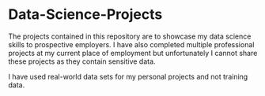 # Data-Science-Projects

The projects contained in this repository are to showcase my data science skills to prospective employers. I have also completed multiple professional projects at my current place of employment but unfortunately I cannot share these projects as they contain sensitive data.

I have used real-world data sets for my personal projects and not training data.
